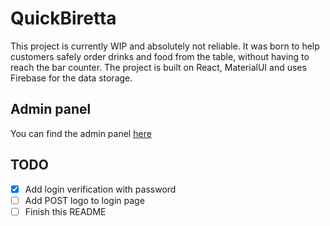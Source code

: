 # QuickBiretta

This project is currently WIP and absolutely not reliable. It was born to help customers safely order drinks and food from the table, without having to reach the bar counter.
The project is built on React, MaterialUI and uses Firebase for the data storage.

## Admin panel

You can find the admin panel [here](https://github.com/montali/manu)

## TODO

- [x] Add login verification with password
- [ ] Add POST logo to login page
- [ ] Finish this README
